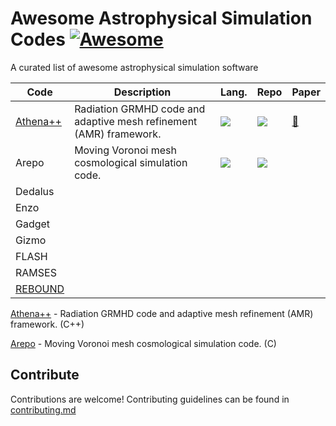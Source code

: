 # Awesome Astrophysical Simulation Codes [![Awesome](https://awesome.re/badge.svg)](https://awesome.re)
A curated list of awesome astrophysical simulation software

| Code      | Description | Lang. | Repo | Paper |
| --------- | ----------- | ----- |----- | ----- |
| [Athena++](https://www.athena-astro.app/)  | Radiation GRMHD code and adaptive mesh refinement (AMR) framework. | [![](https://skillicons.dev/icons?i=cpp)](http://www.cplusplus.com/)   | [![](https://skillicons.dev/icons?i=github)](https://github.com/PrincetonUniversity/athena) | [📝](https://iopscience.iop.org/article/10.3847/1538-4365/ab929b)  |
| Arepo     | Moving Voronoi mesh cosmological simulation code.                  | [![](https://skillicons.dev/icons?i=c)](https://www.cprogramming.com/) | [![](https://skillicons.dev/icons?i=gitlab)](https://gitlab.mpcdf.mpg.de/vrs/arepo) | |
| Dedalus   |  |  |  |  |
| Enzo      |  |  |  |  |
| Gadget    |  |  |  |  |
| Gizmo     |  |  |  |  |
| FLASH     |  |  |  |  |
| RAMSES    |  |  |  |  |
| [REBOUND](https://rebound.readthedocs.io/en/latest/)   |  |  |  |  |


[Athena++](https://github.com/PrincetonUniversity/athena) - Radiation GRMHD code and adaptive mesh refinement (AMR) framework. 
  (C++)

[Arepo](https://github.com/dnelson86/arepo) - Moving Voronoi mesh cosmological simulation code.
  (C)

## Contribute

Contributions are welcome! Contributing guidelines can be found in [contributing.md](contributing.md) 

<!---
[![My Skills](https://skillicons.dev/icons?i=python)](https://skillicons.dev)
[![made-with-cpp](https://img.shields.io/badge/Made%20with-C++-1f425f.svg)](http://www.cplusplus.com/)
[![License](https://img.shields.io/badge/License-BSD%203--Clause-blue.svg)](https://opensource.org/licenses/BSD-3-Clause)
[![DOI](https://zenodo.org/badge/DOI/10.3847/1538-4365/ab929b.svg)](https://iopscience.iop.org/article/10.3847/1538-4365/ab929b)
-->
